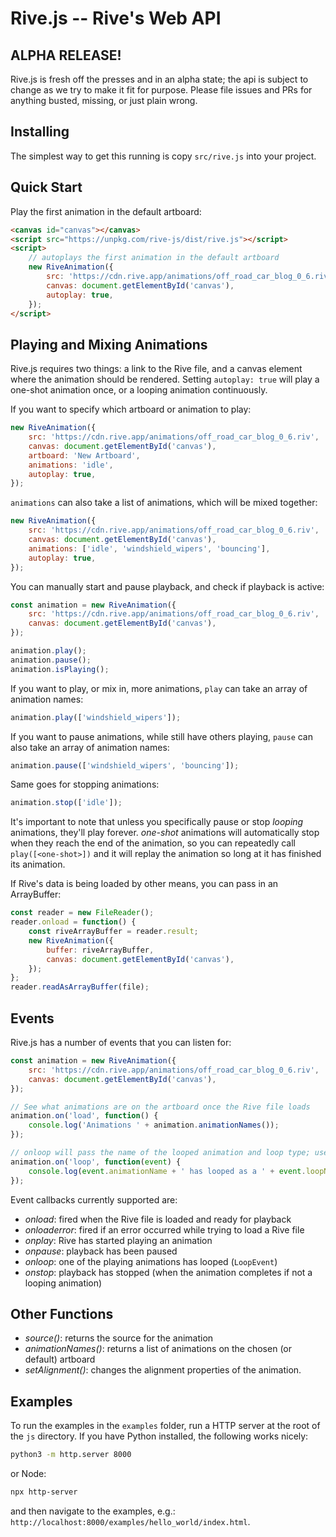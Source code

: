 # Rive.js -- Rive's Web API

## ALPHA RELEASE!

Rive.js is fresh off the presses and in an alpha state; the api is subject to change as we try to make it fit for purpose. Please file issues and PRs for anything busted, missing, or just plain wrong.

## Installing
The simplest way to get this running is copy ```src/rive.js``` into your project.

## Quick Start

Play the first animation in the default artboard:

```html
<canvas id="canvas"></canvas>
<script src="https://unpkg.com/rive-js/dist/rive.js"></script>
<script>
    // autoplays the first animation in the default artboard
    new RiveAnimation({
        src: 'https://cdn.rive.app/animations/off_road_car_blog_0_6.riv',
        canvas: document.getElementById('canvas'),
        autoplay: true,
    });
</script>
```

## Playing and Mixing Animations

Rive.js requires two things: a link to the Rive file, and a canvas element where the animation should be rendered. Setting ```autoplay: true``` will play a one-shot animation once, or a looping animation continuously.

If you want to specify which artboard or animation to play:

```js
new RiveAnimation({
    src: 'https://cdn.rive.app/animations/off_road_car_blog_0_6.riv',
    canvas: document.getElementById('canvas'),
    artboard: 'New Artboard',
    animations: 'idle',
    autoplay: true,
});
```

```animations``` can also take a list of animations, which will be mixed together:

```js
new RiveAnimation({
    src: 'https://cdn.rive.app/animations/off_road_car_blog_0_6.riv',
    canvas: document.getElementById('canvas'),
    animations: ['idle', 'windshield_wipers', 'bouncing'],
    autoplay: true,
});
```

You can manually start and pause playback, and check if playback is active:

```js
const animation = new RiveAnimation({
    src: 'https://cdn.rive.app/animations/off_road_car_blog_0_6.riv',
    canvas: document.getElementById('canvas'),
});

animation.play();
animation.pause();
animation.isPlaying();
```

If you want to play, or mix in, more animations, ```play``` can take an array of animation names:

```js
animation.play(['windshield_wipers']);
```

If you want to pause animations, while still have others playing, ```pause``` can also take an array of animation names:

```js
animation.pause(['windshield_wipers', 'bouncing']);
```

Same goes for stopping animations:

```js
animation.stop(['idle']);
```

It's important to note that unless you specifically pause or stop *looping* animations, they'll play forever. *one-shot* animations will automatically stop when they reach the end of the animation, so you can repeatedly call ```play([<one-shot>])``` and it will replay the animation so long at it has finished its animation.

If Rive's data is being loaded by other means, you can pass in an ArrayBuffer:

```js
const reader = new FileReader();
reader.onload = function() {
    const riveArrayBuffer = reader.result;
    new RiveAnimation({
        buffer: riveArrayBuffer,
        canvas: document.getElementById('canvas'),
    });
};
reader.readAsArrayBuffer(file);
```

## Events

Rive.js has a number of events that you can listen for:

```js
const animation = new RiveAnimation({
    src: 'https://cdn.rive.app/animations/off_road_car_blog_0_6.riv',
    canvas: document.getElementById('canvas'),
});

// See what animations are on the artboard once the Rive file loads
animation.on('load', function() {
    console.log('Animations ' + animation.animationNames());
});

// onloop will pass the name of the looped animation and loop type; useful when mixing multiple animations together
animation.on('loop', function(event) {
    console.log(event.animationName + ' has looped as a ' + event.loopName);
});
```

Event callbacks currently supported are:
  - *onload*: fired when the Rive file is loaded and ready for playback
  - *onloaderror*: fired if an error occurred while trying to load a Rive file
  - *onplay*: Rive has started playing an animation
  - *onpause*: playback has been paused
  - *onloop*: one of the playing animations has looped (```LoopEvent```)
  - *onstop*: playback has stopped (when the animation completes if not a looping animation)

## Other Functions

 - *source()*: returns the source for the animation
 - *animationNames()*: returns a list of animations on the chosen (or default) artboard
 - *setAlignment()*: changes the alignment properties of the animation. 

## Examples

To run the examples in the ```examples``` folder, run a HTTP server at the root of the ```js``` directory. If you have Python installed, the following works nicely:

```bash
python3 -m http.server 8000
```

or Node:

```bash
npx http-server
```

and then navigate to the examples, e.g.: ```http://localhost:8000/examples/hello_world/index.html```.